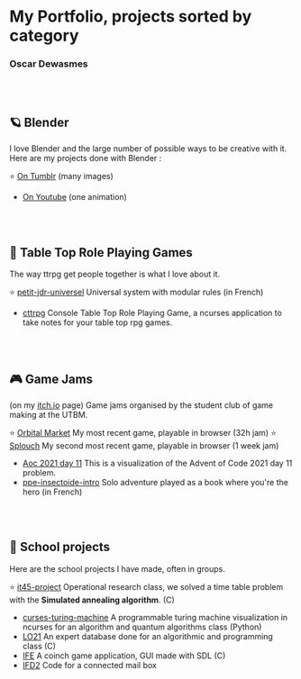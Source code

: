 # My Portfolio, projects sorted by category
### Oscar Dewasmes


<br><br>
## 🪐 **Blender**
I love Blender and the large number of possible ways to be creative with it. Here are my projects done with Blender :

 ⭐ [On Tumblr](https://kalharko.tumblr.com/) (many images)
 - [On Youtube](https://www.youtube.com/channel/UCboGMqJM4QhAgs_mOdBCA3g) (one animation)


<br><br>
## 📝 **Table Top Role Playing Games**
The way ttrpg get people together is what I love about it.

⭐ [petit-jdr-universel](https://github.com/kalharko/petit-jdr-universel) Universal system with modular rules (in French)
- [cttrpg](https://github.com/kalharko/cttrpg) Console Table Top Role Playing Game, a ncurses application to take notes for your table top rpg games.


<br><br>
## 🎮 **Game Jams**
(on my [itch.io](https://abi-oscar.itch.io/) page) Game jams organised by the student club of game making at the UTBM.

⭐ [Orbital Market](https://abi-oscar.itch.io/orbital-market) My most recent game, playable in browser (32h jam)
⭐ [Splouch](https://abi-oscar.itch.io/splouch) My second most recent game, playable in browser (1 week jam)
- [Aoc 2021 day 11](https://abi-oscar.itch.io/aoc-day-11) This is a visualization of the Advent of Code 2021 day 11 problem.
- [ppe-insectoide-intro](https://abi-oscar.itch.io/ppe-insectoide-intro) Solo adventure played as a book where you're the hero (in French)



<br><br>
## 🎒 **School projects**
Here are the school projects I have made, often in groups.

⭐ [it45-project](https://github.com/kalharko/it45-project) Operational research class, we solved a time table problem with the __Simulated annealing algorithm__. (C)
- [curses-turing-machine](https://github.com/kalharko/cursesTuringMachine) A programmable turing machine visualization in ncurses for an algorithm and quantum algorithms class (Python)
- [LO21](https://github.com/kalharko/projet-LO21) An expert database done for an algorithmic and programming class (C)
- [IFE](https://github.com/AlexisBouligand/The-Belotte-Project) A coinch game application, GUI made with SDL (C)
- [IFD2](https://github.com/louisgiac/projet-ifd2) Code for a connected mail box
